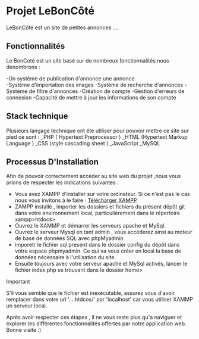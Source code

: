 # Projet LeBonCôté

LeBonCôté est un site de petites annonces ....

## Fonctionnalités

Le BonCoté est un site basé sur de nombreux fonctionnalités 
nous denombrons : 

-Un système de publication d'annonce une annonce  
-Système d'importation des images
-Système de recherche d'annonces
-Système de filtre d'annonces
-Création de compte
-Gestion d'erreurs de connexion
-Capacité de mettre à jour les informations de son compte 

## Stack technique

Plusieurs langage technique ont éte utiliser pour pouvoir mettre ce site sur pied
ce sont :
      _PHP ( Hypertext Preprocessor )
      _HTML (Hypertext Markup Language )
      _CSS (style cascading sheet )
      _JavaScript
      _MySQL

## Processus D'Installation


Afin de pouvoir correctement accéder au site web du projet ,nous vous prions de respecter les indications suivantes :  

+ Vous avez XAMPP d'installer sur votre ordinateur. Si ce n'est pas le cas nous vous 
    invitons à le faire : [Télécharger XAMPP](https://www.apachefriends.org/fr/download.html) 
+ ZAMPP installé , importer les dossiers et fichiers du présent dépôt git dans votre environnement local, particulièrement dans le répertoire xampp>htdocs> 
+  Ouvrez le XAMMP et démarrer les serveurs apache 
  et MySql.
  + Ouvrez le serveur Mysql en tant admin , vous accéderez ainsi au moteur de base de données SQL avec phpMyadmin  
   +  imporetr le fichier sql present dans le dossier config du dépôt  dans votre espace phpmyadmin. Ce qui va vous créer en local
  la base de données nécessaire à l'utilisation du site.
+ Ensuite toujours avec votre serveur apache et MySql activés,  lancer le fichier index.php se trouvant dans le dossier home>

>[!IMPORTANT]  
 S'il vous semble que le fichier est inexécutable, assurez vous d'avoir remplacer dans votre url  '....htdcos/' par 'localhost' car vous utiliser XAMMP un serveur local.
  
Après avoir respecter ces étapes , il ne vous reste plus qu'a naviguer et explorer les différentes fonctionnalités offertes par notre application web.
Bonne visite :)  


      
